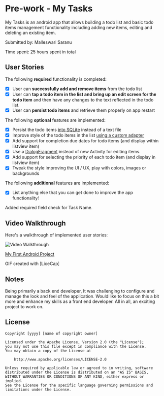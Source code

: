 # Pre-work - My Tasks

My Tasks is an android app that allows building a todo list and basic todo items management functionality including adding new items, editing and deleting an existing item.

Submitted by: Malleswari Saranu

Time spent: 25 hours spent in total

## User Stories

The following **required** functionality is completed:

* [X] User can **successfully add and remove items** from the todo list
* [X] User can **tap a todo item in the list and bring up an edit screen for the todo item** and then have any changes to the text reflected in the todo list.
* [X] User can **persist todo items** and retrieve them properly on app restart

The following **optional** features are implemented:

* [X] Persist the todo items [into SQLite](http://guides.codepath.com/android/Persisting-Data-to-the-Device#sqlite) instead of a text file
* [X] Improve style of the todo items in the list [using a custom adapter](http://guides.codepath.com/android/Using-an-ArrayAdapter-with-ListView)
* [X] Add support for completion due dates for todo items (and display within listview item)
* [X] Use a [DialogFragment](http://guides.codepath.com/android/Using-DialogFragment) instead of new Activity for editing items
* [X] Add support for selecting the priority of each todo item (and display in listview item)
* [X] Tweak the style improving the UI / UX, play with colors, images or backgrounds

The following **additional** features are implemented:

* [X] List anything else that you can get done to improve the app functionality!
	
Added required field check for Task Name.

## Video Walkthrough 

Here's a walkthrough of implemented user stories:

<img src="http://imgur.com/a/qFRb7" title='Video Walkthrough' width='' alt='Video Walkthrough' />

<a href="http://imgur.com/a/qFRb7">My First Android Project</a>

GIF created with [LiceCap]

## Notes

Being primarily a back end developer, It was challenging to configure and manage the look and feel of the application.
Would like to focus on this a bit more and enhance my skills as a front end developer.
All in all, an exciting project to work on.

## License

    Copyright [yyyy] [name of copyright owner]

    Licensed under the Apache License, Version 2.0 (the "License");
    you may not use this file except in compliance with the License.
    You may obtain a copy of the License at

        http://www.apache.org/licenses/LICENSE-2.0

    Unless required by applicable law or agreed to in writing, software
    distributed under the License is distributed on an "AS IS" BASIS,
    WITHOUT WARRANTIES OR CONDITIONS OF ANY KIND, either express or implied.
    See the License for the specific language governing permissions and
    limitations under the License.
